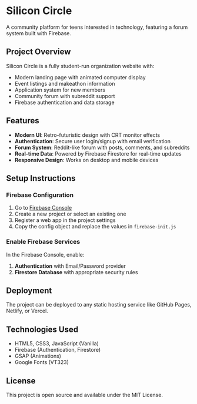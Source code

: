 # Silicon Circle

A community platform for teens interested in technology, featuring a forum system built with Firebase.

## Project Overview

Silicon Circle is a fully student-run organization website with:
- Modern landing page with animated computer display
- Event listings and makeathon information
- Application system for new members
- Community forum with subreddit support
- Firebase authentication and data storage

## Features

- **Modern UI**: Retro-futuristic design with CRT monitor effects
- **Authentication**: Secure user login/signup with email verification
- **Forum System**: Reddit-like forum with posts, comments, and subreddits
- **Real-time Data**: Powered by Firebase Firestore for real-time updates
- **Responsive Design**: Works on desktop and mobile devices

## Setup Instructions

### Firebase Configuration

1. Go to [Firebase Console](https://console.firebase.google.com/)
2. Create a new project or select an existing one
3. Register a web app in the project settings
4. Copy the config object and replace the values in `firebase-init.js`

### Enable Firebase Services

In the Firebase Console, enable:
1. **Authentication** with Email/Password provider
2. **Firestore Database** with appropriate security rules

## Deployment

The project can be deployed to any static hosting service like GitHub Pages, Netlify, or Vercel.

## Technologies Used

- HTML5, CSS3, JavaScript (Vanilla)
- Firebase (Authentication, Firestore)
- GSAP (Animations)
- Google Fonts (VT323)

## License

This project is open source and available under the MIT License.